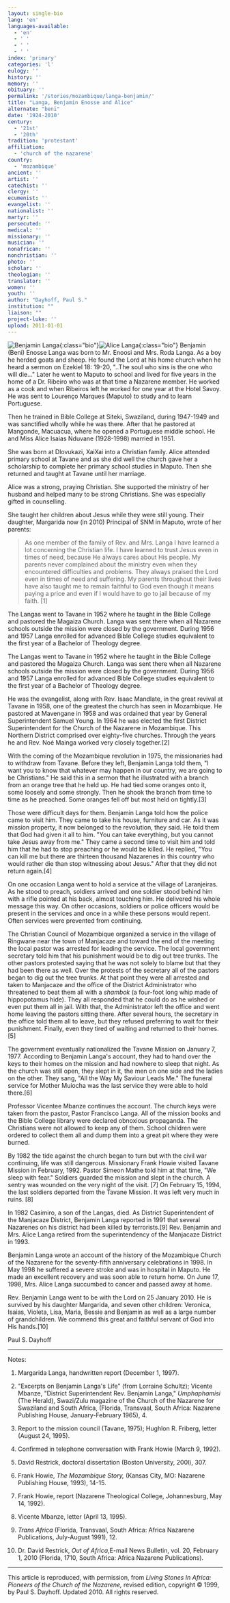 ```yaml
---
layout: single-bio
lang: 'en'
languages-available:
  - 'en'
  - ' '
  - ' '
  - ' '
index: 'primary'
categories: 'l'
eulogy: ''
history: ''
memory: ''
obituary: ''
permalink: '/stories/mozambique/langa-benjamin/'
title: "Langa, Benjamin Enosse and Alice"
alternate: "beni"
date: '1924-2010'
century:
  - '21st'
  - '20th'
tradition: 'protestant'
affiliation:
  - 'church of the nazarene'
country:
  - 'mozambique'
ancient: ''
artist: ''
catechist: ''
clergy: ''
ecumenist: ''
evangelist: ''
nationalist: ''
martyr: ''
persecuted: ''
medical: ''
missionary: ''
musician: ''
nonafrican: ''
nonchristian: ''
photo: ''
scholar: ''
theologian: ''
translator: ''
women: ''
youth: ''
author: "Dayhoff, Paul S."
institution: ""
liaison: ""
project-luke: ''
upload: 2011-01-01
---
```


![Benjamin Langa](/images/bio-pics/mozambique/langa-benjamin/langa-benjamin.jpg){:class="bio"}![Alice Langa](/images/bio-pics/mozambique/langa-benjamin/langa-alice.jpg){:class="bio"} Benjamin (Beni) Enosse Langa was born to Mr. Enoosi and Mrs. Roda Langa. As a boy he herded goats and sheep. He found the Lord at his home church when he heard a sermon on Ezekiel 18: 19-20, "..The soul who sins is the one who will die..."  Later he went to Maputo to school and lived for five years in the home of a Dr. Ribeiro who was at that time a Nazarene member. He worked as a cook and when Ribeiros left he worked for one year at the Hotel Savoy. He was sent to Louren&ccedil;o Marques (Maputo) to study and to learn Portuguese.

Then he trained in Bible College at Siteki, Swaziland, during 1947-1949 and was sanctified wholly while he was there. After that he pastored at Mangonde, Macuacua, where he opened a Portuguese middle school.  He and Miss Alice Isaias Nduvane (1928-1998) married in 1951.

She was born at Dlovukazi, XaiXai into a Christian family. Alice attended primary school at Tavane and as she did well the church gave her a scholarship to complete her primary school studies in Maputo. Then she returned and taught at Tavane until her marriage.

Alice was a strong, praying Christian. She supported the ministry of her husband and helped many to be strong Christians. She was especially gifted in counselling.

She taught her children about Jesus while they were still young. Their daughter, Margarida now (in 2010) Principal of SNM in Maputo, wrote of her parents:

> As one member of the family of Rev. and Mrs. Langa I have learned a lot concerning the Christian life. I have learned to trust Jesus even in times of need, because He always cares about His people. My parents never complained about the ministry even when they encountered difficulties and problems. They always praised the Lord even in times of need and suffering. My parents throughout their lives have also taught me to remain faithful to God even though it means paying a price and even if I would have to go to jail because of my faith. [1]

The Langas went to Tavane in 1952 where he taught in the Bible College and pastored the Magaiza Church. Langa was sent there when all Nazarene schools outside the mission were closed by the government. During 1956 and 1957 Langa enrolled for advanced Bible College studies equivalent to the first year of a Bachelor of Theology degree.

The Langas went to Tavane in 1952 where he taught in the Bible College and pastored the Magaiza Church. Langa was sent there when all Nazarene schools outside the mission were closed by the government. During 1956 and 1957 Langa enrolled for advanced Bible College studies equivalent to the first year of a Bachelor of Theology degree.

He was the evangelist, along with Rev. Isaac Mandlate, in the great revival at Tavane in 1958, one of the greatest the church has seen in Mozambique. He pastored at Mavengane in 1958 and was ordained that year by General Superintendent Samuel Young. In 1964 he was elected the first District Superintendent for the Church of the Nazarene in Mozambique. This Northern District comprised over eighty-five churches. Through the years he and Rev. Noé Mainga worked very closely together.[2]

With the coming of the Mozambique revolution in 1975, the missionaries had to withdraw from Tavane. Before they left, Benjamin Langa told them, "I want you to know that whatever may happen in our country, we are going to be Christians." He said this in a sermon that he illustrated with a branch from an orange tree that he held up. He had tied some oranges onto it, some loosely and some strongly. Then he shook the branch from time to time as he preached. Some oranges fell off but most held on tightly.[3]

Those were difficult days for them. Benjamin Langa told how the police came to visit him. They came to take his house, furniture and car. As it was mission property, it now belonged to the revolution, they said. He told them that God had given it all to him. "You can take everything, but you cannot take Jesus away from me." They came a second time to visit him and told him that he had to stop preaching or he would be killed. He replied, "You can kill me but there are thirteen thousand Nazarenes in this country who would rather die than stop witnessing about Jesus." After that they did not return again.[4]

On one occasion Langa went to hold a service at the village of Laranjeiras.  As he stood to preach, soldiers arrived and one soldier stood behind him with a rifle pointed at his back, almost touching him.  He delivered his whole message this way.  On other occasions, soldiers or police officers would be present in the services and once in a while these persons would repent.  Often services were prevented from continuing.

The Christian Council of Mozambique organized a service in the village of Ringwane near the town of  Manjacaze and toward the end of the meeting the local pastor was arrested for leading the service.  The local government secretary told him that his punishment would be to dig out tree trunks.  The other pastors protested saying that he was not solely to blame but that they had been there as well.  Over the protests of the secretary all of the pastors began to dig out the tree trunks.  At that point they were all arrested and taken to Manjacaze and the office of the District Administrator who threatened to beat them all with a *shambok* (a four-foot long whip made of hippopotamus hide).  They all responded that he could do as he wished or even put them all in jail.  With that, the Administrator left the office and went home leaving the pastors sitting there.  After several hours, the secretary in the office told them all to leave, but they refused preferring to wait for their punishment.  Finally, even they tired of waiting and returned to their homes.[5]

The government eventually nationalized the Tavane Mission on January 7, 1977.  According to Benjamin Langa's account, they had to hand over the keys to their homes on the mission and had nowhere to sleep that night.  As the church was still open, they slept in it, the men on one side and the ladies on the other.  They sang, "All the Way My Saviour Leads Me."  The funeral service for Mother Muiocha was the last service they were able to hold there.[6]

Professor Vicentee Mbanze continues the account.  The church keys were taken from the pastor, Pastor Francisco Langa.  All of the mission books and the Bible College library were declared obnoxious propaganda.  The Christians were not allowed to keep any of them.  School children were ordered to collect them all and dump them into a great pit where they were burned.

By 1982 the tide against the church began to turn but with the civil war continuing, life was still dangerous. Missionary Frank Howie visited Tavane Mission in February, 1992. Pastor Simeon Mathe told him at that time, "We sleep with fear." Soldiers guarded the mission and slept in the church. A sentry was wounded on the very night of the visit. [7]  On February 15, 1994, the last soldiers departed from the Tavane Mission. It was left very much in ruins. [8]

In 1982 Casimiro, a son of the Langas, died. As District Superintendent of the Manjacaze District, Benjamin Langa reported in 1991 that several Nazarenes on his district had been killed by terrorists.[9]  Rev. Benjamin and Mrs. Alice Langa retired from the superintendency of the Manjacaze District in 1993.

Benjamin Langa wrote an account of the history of the Mozambique Church of the Nazarene for the seventy-fifth anniversary celebrations in 1998. In May 1998 he suffered a severe stroke and was in hospital in Maputo. He made an excellent recovery and was soon able to return home. On June 17, 1998, Mrs. Alice Langa succumbed to cancer and passed away at home.

Rev. Benjamin Langa went to be with the Lord on 25 January 2010.   He is survived by his daughter Margarida, and seven other children: Veronica, Isaias, Violeta, Lisa, Maria, Bessie and Benjamin as well as a large number of grandchildren.  We commend this great and faithful servant of God into His hands.[10]

Paul S. Dayhoff

---

Notes:

1. Margarida Langa, handwritten report (December 1, 1997).

2. "Excerpts on Benjamin Langa's Life" (from Lorraine Schultz); Vicente Mbanze, "District Superintendent Rev. Benjamin Langa," *Umphaphamisi* (The Herald), Swazi/Zulu magazine of the Church of the Nazarene for Swaziland and South Africa, (Florida, Transvaal, South Africa: Nazarene Publishing House, January-February 1965), 4.

3. Report to the mission council (Tavane, 1975); Hughlon R. Friberg, letter (August 24, 1995).

4. Confirmed in telephone conversation with Frank Howie (March 9, 1992).

5. David Restrick, doctoral dissertation (Boston University, 200l), 307.

6. Frank Howie, *The Mozambique Story,* (Kansas City, MO: Nazarene Publishing House, 1993), 14-15.

7. Frank Howie, report (Nazarene Theological College, Johannesburg, May 14, 1992).

8. Vicente Mbanze, letter (April 13, 1995).

9. *Trans Africa* (Florida, Transvaal, South Africa: Africa Nazarene Publications, July-August 1991), 12.
10. Dr. David Restrick, *Out of Africa*,E-mail News Bulletin, vol. 20, February 1, 2010 (Florida, 1710, South Africa: Africa Nazarene Publications).

---

This article is reproduced, with permission, from *Living Stones In Africa: Pioneers of the Church of the Nazarene,* revised edition, copyright &copy; 1999, by Paul S. Dayhoff. Updated 2010. All rights reserved.
